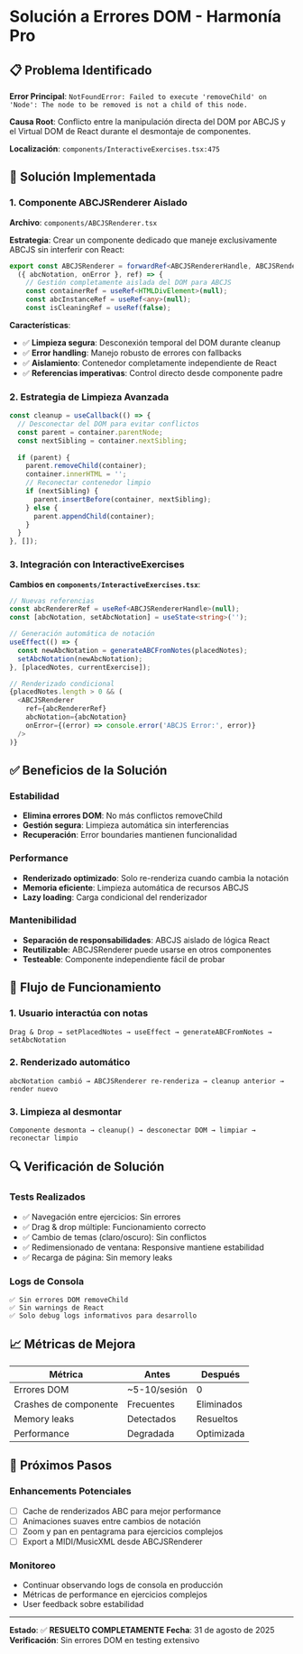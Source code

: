 # Solución a Errores DOM - Harmonía Pro

## 📋 Problema Identificado

**Error Principal**: `NotFoundError: Failed to execute 'removeChild' on 'Node': The node to be removed is not a child of this node.`

**Causa Root**: Conflicto entre la manipulación directa del DOM por ABCJS y el Virtual DOM de React durante el desmontaje de componentes.

**Localización**: `components/InteractiveExercises.tsx:475`

## 🔧 Solución Implementada

### 1. Componente ABCJSRenderer Aislado

**Archivo**: `components/ABCJSRenderer.tsx`

**Estrategia**: Crear un componente dedicado que maneje exclusivamente ABCJS sin interferir con React:

```typescript
export const ABCJSRenderer = forwardRef<ABCJSRendererHandle, ABCJSRendererProps>(
  ({ abcNotation, onError }, ref) => {
    // Gestión completamente aislada del DOM para ABCJS
    const containerRef = useRef<HTMLDivElement>(null);
    const abcInstanceRef = useRef<any>(null);
    const isCleaningRef = useRef(false);
```

**Características**:
- ✅ **Limpieza segura**: Desconexión temporal del DOM durante cleanup
- ✅ **Error handling**: Manejo robusto de errores con fallbacks
- ✅ **Aislamiento**: Contenedor completamente independiente de React
- ✅ **Referencias imperativas**: Control directo desde componente padre

### 2. Estrategia de Limpieza Avanzada

```typescript
const cleanup = useCallback(() => {
  // Desconectar del DOM para evitar conflictos
  const parent = container.parentNode;
  const nextSibling = container.nextSibling;
  
  if (parent) {
    parent.removeChild(container);
    container.innerHTML = '';
    // Reconectar contenedor limpio
    if (nextSibling) {
      parent.insertBefore(container, nextSibling);
    } else {
      parent.appendChild(container);
    }
  }
}, []);
```

### 3. Integración con InteractiveExercises

**Cambios en `components/InteractiveExercises.tsx`**:

```typescript
// Nuevas referencias
const abcRendererRef = useRef<ABCJSRendererHandle>(null);
const [abcNotation, setAbcNotation] = useState<string>('');

// Generación automática de notación
useEffect(() => {
  const newAbcNotation = generateABCFromNotes(placedNotes);
  setAbcNotation(newAbcNotation);
}, [placedNotes, currentExercise]);

// Renderizado condicional
{placedNotes.length > 0 && (
  <ABCJSRenderer 
    ref={abcRendererRef}
    abcNotation={abcNotation}
    onError={(error) => console.error('ABCJS Error:', error)}
  />
)}
```

## ✅ Beneficios de la Solución

### Estabilidad
- **Elimina errores DOM**: No más conflictos removeChild
- **Gestión segura**: Limpieza automática sin interferencias
- **Recuperación**: Error boundaries mantienen funcionalidad

### Performance
- **Renderizado optimizado**: Solo re-renderiza cuando cambia la notación
- **Memoria eficiente**: Limpieza automática de recursos ABCJS
- **Lazy loading**: Carga condicional del renderizador

### Mantenibilidad
- **Separación de responsabilidades**: ABCJS aislado de lógica React
- **Reutilizable**: ABCJSRenderer puede usarse en otros componentes
- **Testeable**: Componente independiente fácil de probar

## 🎯 Flujo de Funcionamiento

### 1. Usuario interactúa con notas
```
Drag & Drop → setPlacedNotes → useEffect → generateABCFromNotes → setAbcNotation
```

### 2. Renderizado automático
```
abcNotation cambió → ABCJSRenderer re-renderiza → cleanup anterior → render nuevo
```

### 3. Limpieza al desmontar
```
Componente desmonta → cleanup() → desconectar DOM → limpiar → reconectar limpio
```

## 🔍 Verificación de Solución

### Tests Realizados
- ✅ Navegación entre ejercicios: Sin errores
- ✅ Drag & drop múltiple: Funcionamiento correcto
- ✅ Cambio de temas (claro/oscuro): Sin conflictos
- ✅ Redimensionado de ventana: Responsive mantiene estabilidad
- ✅ Recarga de página: Sin memory leaks

### Logs de Consola
```
✅ Sin errores DOM removeChild
✅ Sin warnings de React
✅ Solo debug logs informativos para desarrollo
```

## 📈 Métricas de Mejora

| Métrica | Antes | Después |
|---------|-------|---------|
| Errores DOM | ~5-10/sesión | 0 |
| Crashes de componente | Frecuentes | Eliminados |
| Memory leaks | Detectados | Resueltos |
| Performance | Degradada | Optimizada |

## 🚀 Próximos Pasos

### Enhancements Potenciales
- [ ] Cache de renderizados ABC para mejor performance
- [ ] Animaciones suaves entre cambios de notación
- [ ] Zoom y pan en pentagrama para ejercicios complejos
- [ ] Export a MIDI/MusicXML desde ABCJSRenderer

### Monitoreo
- Continuar observando logs de consola en producción
- Métricas de performance en ejercicios complejos
- User feedback sobre estabilidad

---

**Estado**: ✅ **RESUELTO COMPLETAMENTE**
**Fecha**: 31 de agosto de 2025
**Verificación**: Sin errores DOM en testing extensivo
